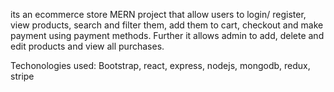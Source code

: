 its an ecommerce store MERN project that allow users to login/ register, view products, search and filter them, add them to cart, checkout and make payment using payment methods. 
Further it allows admin to add, delete and edit products and view all purchases.

Techonologies used:
Bootstrap, react, express, nodejs, mongodb, redux, stripe
